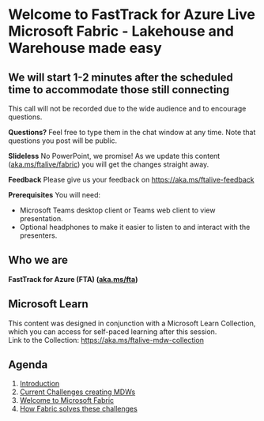 # Welcome to FastTrack for Azure Live </br> Microsoft Fabric - Lakehouse and Warehouse made easy

## We will start 1-2 minutes after the scheduled time to accommodate those still connecting

This call will not be recorded due to the wide audience and to encourage questions.

**Questions?** Feel free to type them in the chat window at any time. Note that questions you post will be public.

**Slideless** No PowerPoint, we promise!
As we update this content ([aka.ms/ftalive/fabric](aka.ms/ftalive/fabric/lhwh)) you will get the changes straight away.

**Feedback** Please give us your feedback on https://aka.ms/ftalive-feedback
<!--**Feedback** Please give us your feedback on https://aka.ms/ftalearnlive-->

**Prerequisites**
You will need:
* Microsoft Teams desktop client or Teams web client to view presentation.
* Optional headphones to make it easier to listen to and interact with the presenters.

## Who we are
**FastTrack for Azure (FTA) ([aka.ms/fta](aka.ms/fta))** <br/>
<!--Presenter: Ben Harding ([linkedin.com/in/ben-harding-fta](linkedin.com/in/ben-harding-fta)) <br/>
Presenter: Samarendra Panda ([htlinkedin.com/in/samarendra-panda/](linkedin.com/in/samarendra-panda/)) <br/>
Moderator: Miho Yamamoto ([linkedin.com/in/mihoyamamoto](linkedin.com/in/mihoyamamoto))<br/>
Moderator: Osamu Hirayama ([linkedin.com/in/osamuhir](linkedin.com/in/osamuhir))<br/>
Moderator: Ryan CrawCour ([linkedin.com/in/ryancrawcour](linkedin.com/in/ryancrawcour))<br/>-->

## Microsoft Learn
This content was designed in conjunction with a Microsoft Learn Collection, which you can access for self-paced learning after this session. <br/>
Link to the Collection: https://aka.ms/ftalive-mdw-collection

## Agenda
1. [Introduction](./introduction.md)
1. [Current Challenges creating MDWs](./currentchallenges.md)
1. [Welcome to Microsoft Fabric](./introductiontofabric.md)
1. [How Fabric solves these challenges](./solvingChallangesUsingFabric.md)
